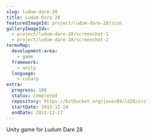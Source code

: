 ```yaml
---
slug: ludum-dare-28
title: Ludum Dare 28
featuredImageId: project/ludum-dare-28/icon
galleryImageIds:
  - project/ludum-dare-28/screenshot-1
  - project/ludum-dare-28/screenshot-2
termsMap:
  development-area:
    - game
  framework:
    - unity
  language:
    - csharp
extra:
  progress: 100
  status: completed
  repository: https://bitbucket.org/josec89/ld28/src
  startDate: 2013-12-14
  endDate: 2013-12-17
---
```


Unity game for Ludum Dare 28